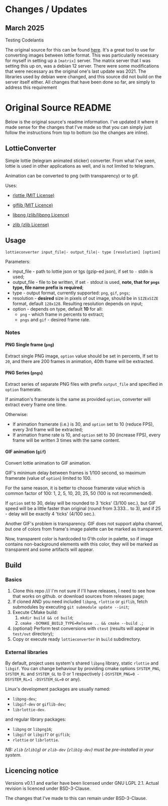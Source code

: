 # Changes / Updates

## March 2025

Testing Codelantis

The original source for this can be found [here](https://github.com/sot-tech/LottieConverter). It's a great tool to use for converting images between lottie format. This was particularily necessary for myself in setting up a `[matrix]` server. The matrix server that I was setting this up on, was a debian 12 server. There were some modifications that were necessary as the original one's last update was 2021. The libraries used by debian were changed, and this source did not build on the server itself either. All changes that have been done so far, are simply to address this requirement

# Original Source README

Below is the original source's readme information. I've updated it where it made sense for the changes that I've made so that you can simply just follow the instructions from top to bottom (so the changes are inline).

## LottieConverter

Simple lottie (telegram animated sticker) converter. From what I've seen, lottie is used in other applications as well, and is not limited to telegram.

Animation can be converted to png (with transparency) or to gif.

Uses:

- [rlottie (MIT License)](https://github.com/Samsung/rlottie)

- [giflib (MIT Licence)](http://giflib.sourceforge.net)

- [libpng (zlib/libpng Licence)](http://www.libpng.org/pub/png/libpng.html)

- [zlib (zlib License)](https://zlib.net)

## Usage

`lottieconverter input_file|- output_file|- type [resolution] [option]`

Parameters:

- input_file - path to lottie json or tgs (gzip-ed json), if set to `-` stdin is used;
- output_file - file to be written, if set `-` stdout is used, **note, that for `pngs` type, file name prefix is required**;
- type - output format, currently supported: `png`, `gif`, `pngs`;
- resolution - **desired** size in pixels of out image, should be in `SIZExSIZE` format, default `128x128`. Resulting resolution depends on input;
- option - depends on type, default **10** for all:
  - `png` - which frame in percents to extract;
  - `pngs` and `gif` - desired frame rate.

### Notes

#### PNG Single frame (`png`)

Extract single PNG image, `option` value should be set in percents,
If set to `20`, and there are 200 frames in animation, 40th frame will be extracted.

#### PNG Series (`pngs`)

Extract series of separate PNG files with prefix `output_file` and specified in `option` framerate.

If animation's framerate is the same as provided `option`, converter will extract every frame one time.

Otherwise:

- If animation framerate (i.e.) is 30, and `option` set to 10 (reduce FPS),
  every 3rd frame will be extracted;
- If animation frame rate is 10, and `option` set to 30 (increase FPS),
  every frame will be written 3 times with the same content.

#### GIF animation (`gif`)

Convert lottie animation to GIF animation.

GIF's minimum delay between frames is 1/100 second, so maximum framerate (value of `option`) limited to 100.

For the same reason, it is better to choose framerate value which is common factor of 100: 1, 2, 5, 10, 20, 25, 50 (100 is not recommended).

If `option` set to 30, delay will be rounded to 3 'ticks' (3/100 sec.), but GIF speed will be a little faster than original (round from 3.333... to 3),
and if 25 - delay will be exactly 4 'ticks' (4/100 sec.).

Another GIF's problem is transparency. GIF does not support alpha channel,
but one of colors from frame's image palette can be marked as transparent.

Now, transparent color is hardcoded to 0'th color in palette, so if image contains non-background
elements with this color, they will be marked as transparent and some artifacts will appear.

## Build

### Basics

1. Clone this repo /// I'm not sure if I'll have releases, I need to see how that works on github. or download sources from releases page;
2. If cloned AND you need included `libpng`, `rlottie` or `giflib`, fetch submodules
   by executing `git submodule update --init`;
3. Execute CMake build:
   1. `mkdir build && cd build`;
   2. `cmake -DCMAKE_BUILD_TYPE=Release .. && cmake --build .`;
4. (optional) Perform test conversions with `ctest` (results will appear in `test/out` directory);
5. Copy or execute ready `lottieconverter` in `build` subdirectory.

### External libraries

By default, project uses system's shared `libpng` library,
static `rlottie` and `libgif`.
You can change behaviour by providing cmake options
`SYSTEM_PNG`, `SYSTEM_RL` and `SYSTEM_GL` to 0 or 1 respectively
(`-DSYSTEM_PNG=0 -DSYSTEM_RL=1 -DSYSTEM_GL=0` or any).

Linux's development packages are usually named:

- `libpng-dev`;
- `libgif-dev` or `giflib-dev`;
- `librlottie-dev`.

and regular library packages:

- `libpng` or `libpng16`;
- `libgif` or `libgif7` or `giflib`;
- `rlottie` or `librlottie`.

_NB: `zlib` (`zlib1g`) or `zlib-dev` (`zlib1g-dev`) must be pre-installed in your system._

## Licencing notice

Versions v0.1.1 and earlier have been licensed under GNU LGPL 2.1.
Actual revision is licenced under BSD-3-Clause.

The changes that I've made to this can remain under BSD-3-Clause.
